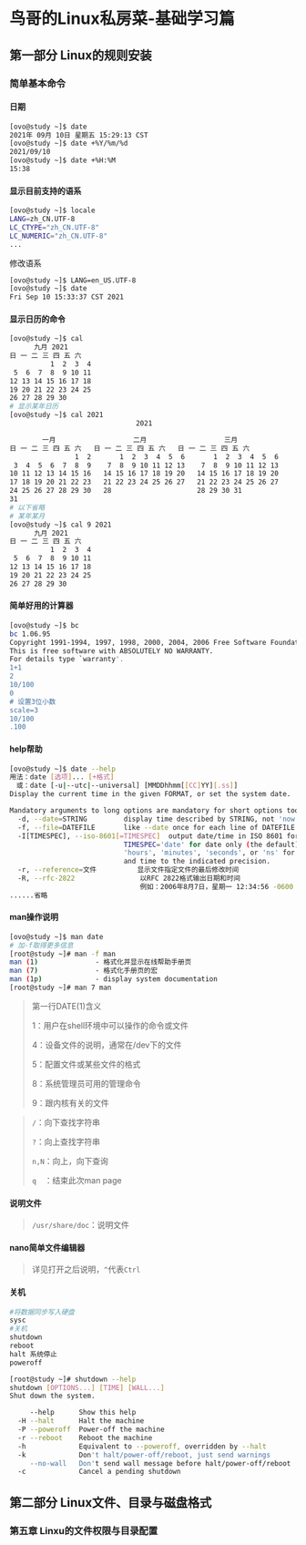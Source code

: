 # 鸟哥的Linux私房菜-基础学习篇

## 第一部分 Linux的规则安装

### 简单基本命令

#### 日期

```bash
[ovo@study ~]$ date
2021年 09月 10日 星期五 15:29:13 CST
[ovo@study ~]$ date +%Y/%m/%d
2021/09/10
[ovo@study ~]$ date +%H:%M
15:38
```

#### 显示目前支持的语系

```bash
[ovo@study ~]$ locale
LANG=zh_CN.UTF-8
LC_CTYPE="zh_CN.UTF-8"
LC_NUMERIC="zh_CN.UTF-8"
...
```

修改语系

```bash
[ovo@study ~]$ LANG=en_US.UTF-8
[ovo@study ~]$ date
Fri Sep 10 15:33:37 CST 2021
```

#### 显示日历的命令

```bash
[ovo@study ~]$ cal
      九月 2021
日 一 二 三 四 五 六
          1  2  3  4
 5  6  7  8  9 10 11
12 13 14 15 16 17 18
19 20 21 22 23 24 25
26 27 28 29 30
# 显示某年日历
[ovo@study ~]$ cal 2021
                               2021

        一月                   二月                   三月
日 一 二 三 四 五 六   日 一 二 三 四 五 六   日 一 二 三 四 五 六
                1  2       1  2  3  4  5  6       1  2  3  4  5  6
 3  4  5  6  7  8  9    7  8  9 10 11 12 13    7  8  9 10 11 12 13
10 11 12 13 14 15 16   14 15 16 17 18 19 20   14 15 16 17 18 19 20
17 18 19 20 21 22 23   21 22 23 24 25 26 27   21 22 23 24 25 26 27
24 25 26 27 28 29 30   28                     28 29 30 31
31
# 以下省略
# 某年某月
[ovo@study ~]$ cal 9 2021
      九月 2021
日 一 二 三 四 五 六
          1  2  3  4
 5  6  7  8  9 10 11
12 13 14 15 16 17 18
19 20 21 22 23 24 25
26 27 28 29 30
```

#### 简单好用的计算器

```bash
[ovo@study ~]$ bc
bc 1.06.95
Copyright 1991-1994, 1997, 1998, 2000, 2004, 2006 Free Software Foundation, Inc.
This is free software with ABSOLUTELY NO WARRANTY.
For details type `warranty'.
1+1
2
10/100
0
# 设置3位小数
scale=3
10/100
.100
```

#### help帮助

```bash
[ovo@study ~]$ date --help
用法：date [选项]... [+格式]
　或：date [-u|--utc|--universal] [MMDDhhmm[[CC]YY][.ss]]
Display the current time in the given FORMAT, or set the system date.

Mandatory arguments to long options are mandatory for short options too.
  -d, --date=STRING         display time described by STRING, not 'now'
  -f, --file=DATEFILE       like --date once for each line of DATEFILE
  -I[TIMESPEC], --iso-8601[=TIMESPEC]  output date/time in ISO 8601 format.
                            TIMESPEC='date' for date only (the default),
                            'hours', 'minutes', 'seconds', or 'ns' for date
                            and time to the indicated precision.
  -r, --reference=文件          显示文件指定文件的最后修改时间
  -R, --rfc-2822                以RFC 2822格式输出日期和时间
                                例如：2006年8月7日，星期一 12:34:56 -0600
......省略
```

#### man操作说明

```bash
[ovo@study ~]$ man date
# 加-f取得更多信息
[root@study ~]# man -f man
man (1)              - 格式化并显示在线帮助手册页
man (7)              - 格式化手册页的宏
man (1p)             - display system documentation
[root@study ~]# man 7 man
```

> 第一行DATE(1)含义
>
> 1：用户在shell环境中可以操作的命令或文件
>
> 4：设备文件的说明，通常在/dev下的文件
>
> 5：配置文件或某些文件的格式
>
> 8：系统管理员可用的管理命令
>
> 9：跟内核有关的文件

> `/`：向下查找字符串
>
> `?`：向上查找字符串
>
> `n,N`：向上，向下查询
>
> `	q	`：结束此次man page

#### 说明文件

>  `/usr/share/doc`：说明文件

#### nano简单文件编辑器

> 详见打开之后说明，`^`代表`Ctrl`

#### 关机

```bash
#将数据同步写入硬盘
sysc
#关机
shutdown
reboot
halt 系统停止
poweroff

[root@study ~]# shutdown --help
shutdown [OPTIONS...] [TIME] [WALL...]
Shut down the system.

     --help      Show this help
  -H --halt      Halt the machine
  -P --poweroff  Power-off the machine
  -r --reboot    Reboot the machine
  -h             Equivalent to --poweroff, overridden by --halt
  -k             Don't halt/power-off/reboot, just send warnings
     --no-wall   Don't send wall message before halt/power-off/reboot
  -c             Cancel a pending shutdown
```

## 第二部分 Linux文件、目录与磁盘格式

### 第五章 Linxu的文件权限与目录配置
